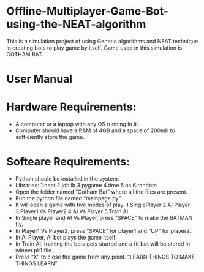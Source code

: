 # Offline-Multiplayer-Game-Bot-using-the-NEAT-algorithm
This is a simulation project of using Genetic algorithms and NEAT technique in creating bots to play game by itself. Game used in this simulation is GOTHAM BAT.


# User Manual
# Hardware Requirements:
- A computer or a laptop with any OS running in it.
- Computer should have a RAM of 4GB and a space of 200mb to sufficiently store the game.
# Softeare Requirements:
- Python should be installed in the system.
- Libraries:
1.neat
2.joblib
3.pygame
4.time
5.os
6.random
-	Open the folder named “Gotham Bat” where all the files are present.
-	Run the python file named “mainpage.py”.
-	It will open a game with five modes of play.
1.SinglePlayer
2.AI Player
3.Player1 Vs Player2
4.AI Vs Player
5.Train AI
-	In Single player and AI Vs Player, press “SPACE” to make the BATMAN fly.
-	In Player1 Vs Player2, press “SPACE” for player1 and “UP” for player2.
-	In AI Player, AI bot plays the game itself.
-	In Train AI, training the bots gets started and a fit bot will be stored in winner.pk1 file.
-	Press “X” to close the game from any point.
                  “LEARN THINGS TO MAKE THINGS LEARN”
